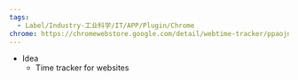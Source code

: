 ```yaml
---
tags:
  - Label/Industry-工业科学/IT/APP/Plugin/Chrome
chrome: https://chromewebstore.google.com/detail/webtime-tracker/ppaojnbmmaigjmlpjaldnkgnklhicppk
---
```


- Idea
    - Time tracker for websites
